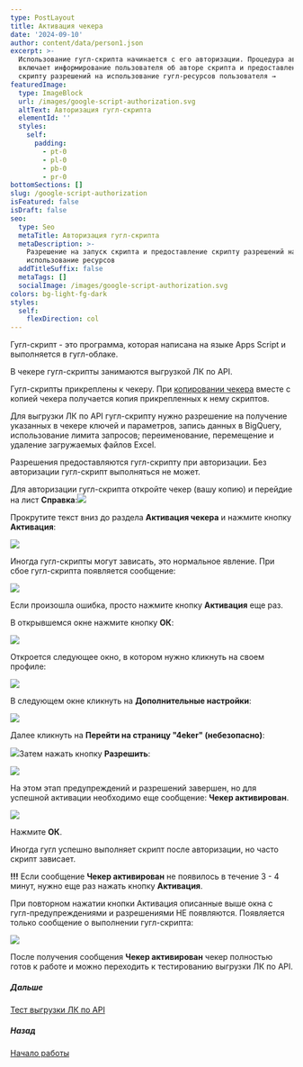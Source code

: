 ```yaml
---
type: PostLayout
title: Активация чекера
date: '2024-09-10'
author: content/data/person1.json
excerpt: >-
  Использование гугл-скрипта начинается с его авторизации. Процедура авторизации
  включает информирование пользователя об авторе скрипта и предоставление
  скрипту разрешений на использование гугл-ресурсов пользователя →
featuredImage:
  type: ImageBlock
  url: /images/google-script-authorization.svg
  altText: Авторизация гугл-скрипта
  elementId: ''
  styles:
    self:
      padding:
        - pt-0
        - pl-0
        - pb-0
        - pr-0
bottomSections: []
slug: /google-script-authorization
isFeatured: false
isDraft: false
seo:
  type: Seo
  metaTitle: Авторизация гугл-скрипта
  metaDescription: >-
    Разрешение на запуск скрипта и предоставление скрипту разрешений на
    использование ресурсов
  addTitleSuffix: false
  metaTags: []
  socialImage: /images/google-script-authorization.svg
colors: bg-light-fg-dark
styles:
  self:
    flexDirection: col
---
```

Гугл-скрипт - это программа, которая написана на языке Apps Script и выполняется в гугл-облаке.

В чекере гугл-скрипты занимаются выгрузкой ЛК по API.

Гугл-скрипты прикреплены к чекеру. При [копировании чекера](/blog/copying-spreadsheet-file/) вместе с копией чекера получается копия прикрепленных к нему скриптов.

Для выгрузки ЛК по API гугл-скрипту нужно разрешение на получение указанных в чекере ключей и параметров, запись данных в BigQuery, использование лимита запросов; переименование, перемещение и удаление загружаемых файлов Excel.

Разрешения предоставляются гугл-скрипту при авторизации. Без авторизации гугл-скрипт выполняться не может.

Для авторизации гугл-скрипта откройте чекер (вашу копию) и перейдие на лист **Справка**:![](/images/script-authorization-howto-badge.PNG)

Прокрутите текст вниз до раздела **Активация чекера** и нажмите кнопку **Активация**:

![](/images/script-authorization-howto-list.PNG)

Иногда гугл-скрипты могут зависать, это нормальное явление. При сбое гугл-скрипта появляется сообщение:

![](/images/script-authorization-failure-google.PNG)

Если произошла ошибка, просто нажмите кнопку **Активация** еще раз.

В открывшемся окне нажмите кнопку **ОК**:

![](/images/script-authorization-window-info-1-long.PNG)

Откроется следующее окно, в котором нужно кликнуть на своем профиле:

![](/images/script-authorization-select-profile-2.PNG)

В следующем окне кликнуть на **Дополнительные настройки**:

![](/images/script-authorization-google-alert.png)

Далее кликнуть на **Перейти на страницу "4eker" (небезопасно)**:

![](/images/script-authorization-google-alert-2.png)Затем нажать кнопку **Разрешить**:

![](/images/script-authorization-google-allow-access.png)

На этом этап предупреждений и разрешений завершен, но для успешной активации необходимо еще сообщение: **Чекер активирован**.

![](/images/script-authorization-activation-success-1.PNG)

Нажмите **ОК**.

Иногда гугл успешно выполняет скрипт после авторизации, но часто скрипт зависает.

**!!!** Если сообщение **Чекер активирован** не появилось в течение 3 - 4 минут, нужно еще раз нажать кнопку **Активация**.

При повторном нажатии кнопки Активация описанные выше окна с гугл-предупреждениями и разрешениями НЕ появляются. Появляется только сообщение о выполнении гугл-скрипта:

![](/images/script-authorization-running.PNG)

После получения сообщения **Чекер активирован** чекер полностью готов к работе и можно переходить к тестированию выгрузки ЛК по API.

##### Дальше

[Тест выгрузки ЛК по API](/blog/first-manual-unloading-bigquery/)

##### Назад

[Начало работы](/blog/beginning-of-use/)
